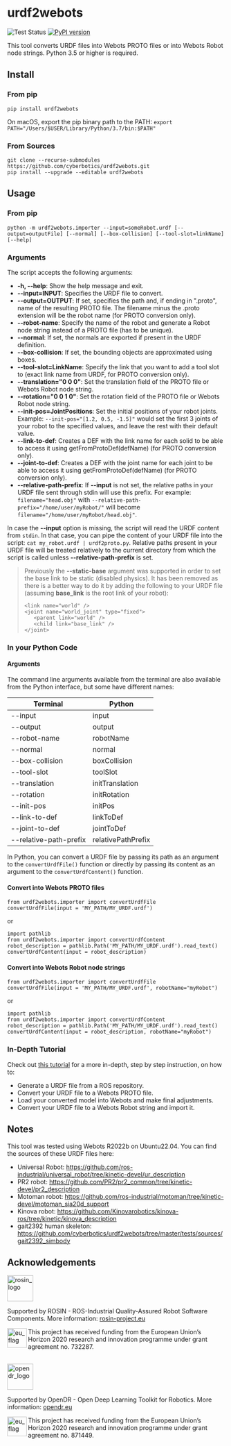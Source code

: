 # urdf2webots

![Test Status](https://github.com/cyberbotics/urdf2webots/actions/workflows/test.yml/badge.svg)
[![PyPI version](https://badge.fury.io/py/urdf2webots.svg)](https://badge.fury.io/py/urdf2webots)

This tool converts URDF files into Webots PROTO files or into Webots Robot node strings.
Python 3.5 or higher is required.

## Install

### From pip

```
pip install urdf2webots
```

On macOS, export the pip binary path to the PATH: `export PATH="/Users/$USER/Library/Python/3.7/bin:$PATH"`

### From Sources

```
git clone --recurse-submodules https://github.com/cyberbotics/urdf2webots.git
pip install --upgrade --editable urdf2webots
```

## Usage

### From pip

```
python -m urdf2webots.importer --input=someRobot.urdf [--output=outputFile] [--normal] [--box-collision] [--tool-slot=linkName] [--help]
```

### Arguments

The script accepts the following arguments:
  - **-h, --help**: Show the help message and exit.
  - **--input=INPUT**: Specifies the URDF file to convert.
  - **--output=OUTPUT**: If set, specifies the path and, if ending in ".proto", name of the resulting PROTO file. The filename minus the .proto extension will be the robot name (for PROTO conversion only).
  - **--robot-name**: Specify the name of the robot and generate a Robot node string instead of a PROTO file (has to be unique).
  - **--normal**: If set, the normals are exported if present in the URDF definition.
  - **--box-collision**: If set, the bounding objects are approximated using boxes.
  - **--tool-slot=LinkName**: Specify the link that you want to add a tool slot to (exact link name from URDF, for PROTO conversion only).
  - **--translation="0 0 0"**: Set the translation field of the PROTO file or Webots Robot node string.
  - **--rotation="0 0 1 0"**: Set the rotation field of the PROTO file or Webots Robot node string.
  - **--init-pos=JointPositions**: Set the initial positions of your robot joints. Example: `--init-pos="[1.2, 0.5, -1.5]"` would set the first 3 joints of your robot to the specified values, and leave the rest with their default value.
  - **--link-to-def**: Creates a DEF with the link name for each solid to be able to access it using getFromProtoDef(defName) (for PROTO conversion only).
  - **--joint-to-def**: Creates a DEF with the joint name for each joint to be able to access it using getFromProtoDef(defName) (for PROTO conversion only).
  - **--relative-path-prefix**: If **--input** is not set, the relative paths in your URDF file sent through stdin will use this prefix. For example: `filename="head.obj"` with `--relative-path-prefix="/home/user/myRobot/"` will become `filename="/home/user/myRobot/head.obj"`.

In case the **--input** option is missing, the script will read the URDF content from `stdin`.
In that case, you can pipe the content of your URDF file into the script: `cat my_robot.urdf | urdf2proto.py`.
Relative paths present in your URDF file will be treated relatively to the current directory from which the script is called unless **--relative-path-prefix** is set.

> Previously the **--static-base** argument was supported in order to set the base link to be static (disabled physics). It has been removed as there is a better way to do it by adding the following to your URDF file (assuming **base_link** is the root link of your robot):
>
>```
> <link name="world" />
><joint name="world_joint" type="fixed">
>    <parent link="world" />
>    <child link="base_link" />
></joint>
>```

### In your Python Code

#### Arguments

The command line arguments available from the terminal are also available from the Python interface, but some have different names:

| Terminal   |      Python      |
|----------|-------------|
| --input |  input |
| --output |  output |
| --robot-name |  robotName |
| --normal |  normal |
| --box-collision |  boxCollision |
| --tool-slot |  toolSlot |
| --translation |  initTranslation |
| --rotation |  initRotation |
| --init-pos |  initPos |
| --link-to-def |  linkToDef |
| --joint-to-def |  jointToDef |
| --relative-path-prefix |  relativePathPrefix |

In Python, you can convert a URDF file by passing its path as an argument to the `convertUrdfFile()` function or directly by passing its content as an argument to the `convertUrdfContent()` function.

#### Convert into Webots PROTO files

```
from urdf2webots.importer import convertUrdfFile
convertUrdfFile(input = 'MY_PATH/MY_URDF.urdf')
```

or

```
import pathlib
from urdf2webots.importer import convertUrdfContent
robot_description = pathlib.Path('MY_PATH/MY_URDF.urdf').read_text()
convertUrdfContent(input = robot_description)
```

#### Convert into Webots Robot node strings

```
from urdf2webots.importer import convertUrdfFile
convertUrdfFile(input = 'MY_PATH/MY_URDF.urdf', robotName="myRobot")
```

or

```
import pathlib
from urdf2webots.importer import convertUrdfContent
robot_description = pathlib.Path('MY_PATH/MY_URDF.urdf').read_text()
convertUrdfContent(input = robot_description, robotName="myRobot")
```

### In-Depth Tutorial
Check out [this tutorial](./docs/tutorial.md) for a more in-depth, step by step instruction, on how to:
- Generate a URDF file from a ROS repository.
- Convert your URDF file to a Webots PROTO file.
- Load your converted model into Webots and make final adjustments.
- Convert your URDF file to a Webots Robot string and import it.


## Notes
This tool was tested using Webots R2022b on Ubuntu22.04.
You can find the sources of these URDF files here:
  - Universal Robot: https://github.com/ros-industrial/universal_robot/tree/kinetic-devel/ur_description
  - PR2 robot: https://github.com/PR2/pr2_common/tree/kinetic-devel/pr2_description
  - Motoman robot: https://github.com/ros-industrial/motoman/tree/kinetic-devel/motoman_sia20d_support
  - Kinova robot: https://github.com/Kinovarobotics/kinova-ros/tree/kinetic/kinova_description
  - gait2392 human skeleton: https://github.com/cyberbotics/urdf2webots/tree/master/tests/sources/gait2392_simbody

## Acknowledgements

<a href="http://rosin-project.eu">
  <img src="http://rosin-project.eu/wp-content/uploads/rosin_ack_logo_wide.png"
       alt="rosin_logo" height="60" >
</a></br>

Supported by ROSIN - ROS-Industrial Quality-Assured Robot Software Components.
More information: <a href="http://rosin-project.eu">rosin-project.eu</a>

<img src="http://rosin-project.eu/wp-content/uploads/rosin_eu_flag.jpg"
     alt="eu_flag" height="45" align="left" >

This project has received funding from the European Union’s Horizon 2020
research and innovation programme under grant agreement no. 732287.

<br>

<a href="https://opendr.eu/">
  <img src="https://opendr.eu/wp-content/uploads/2020/01/logo-300x125.png"
       alt="opendr_logo" height="60" >
</a></br>

Supported by OpenDR - Open Deep Learning Toolkit for Robotics.
More information: <a href="https://opendr.eu/">opendr.eu</a>

<img src="https://opendr.csd.auth.gr/wp-content/uploads/2019/12/Flag_of_Europe-300x200.png"
     alt="eu_flag" height="45" align="left" >

This project has received funding from the European Union’s Horizon 2020
research and innovation programme under grant agreement no. 871449.
